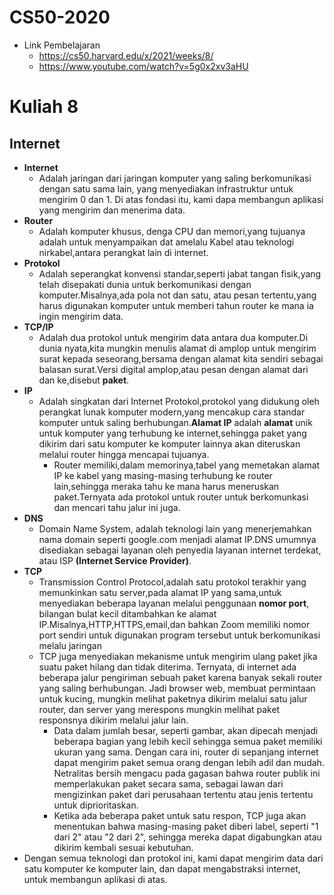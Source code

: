 # CS50-2020
- Link Pembelajaran
    - https://cs50.harvard.edu/x/2021/weeks/8/
    - https://www.youtube.com/watch?v=5g0x2xv3aHU

# Kuliah 8
## Internet

- **Internet** 
    - Adalah jaringan dari jaringan komputer yang saling berkomunikasi dengan satu sama lain, yang menyediakan infrastruktur untuk mengirim 0 dan 1. Di atas fondasi itu, kami dapa membangun aplikasi yang mengirim dan menerima data.
- **Router**  
    - Adalah komputer khusus, denga CPU dan memori,yang tujuanya adalah untuk menyampaikan dat amelalu Kabel atau teknologi nirkabel,antara perangkat lain di internet.
- **Protokol** 
    - Adalah seperangkat konvensi standar,seperti jabat tangan fisik,yang telah disepakati dunia untuk berkomunikasi dengan komputer.Misalnya,ada pola not dan satu, atau pesan tertentu,yang harus digunakan komputer untuk memberi tahun router ke mana ia ingin mengirim data.
- **TCP/IP**
    - Adalah dua protokol untuk mengirim data antara dua komputer.Di dunia nyata,kita mungkin menulis alamat di amplop untuk mengirim surat kepada seseorang,bersama dengan alamat kita sendiri sebagai balasan surat.Versi digital amplop,atau pesan dengan alamat dari dan ke,disebut **paket**.
- **IP**
    - Adalah singkatan dari Internet Protokol,protokol yang didukung oleh perangkat lunak komputer modern,yang mencakup cara standar komputer untuk saling berhubungan.**Alamat IP** adalah **alamat** unik untuk komputer yang terhubung ke internet,sehingga paket yang dikirim dari satu komputer ke komputer lainnya akan diteruskan melalui router hingga mencapai tujuanya.
        - Router memiliki,dalam memorinya,tabel yang memetakan alamat IP ke kabel yang masing-masing terhubung ke router lain,sehingga meraka tahu ke mana harus meneruskan paket.Ternyata ada protokol untuk router untuk berkomunkasi dan mencari tahu jalur ini juga.
- **DNS**
    - Domain Name System, adalah teknologi lain yang menerjemahkan nama domain seperti google.com menjadi alamat IP.DNS umumnya disediakan sebagai layanan oleh penyedia layanan internet terdekat, atau ISP **(Internet Service Provider)**.
- **TCP**
    - Transmission Control Protocol,adalah satu protokol terakhir yang memunkinkan satu server,pada alamat IP yang sama,untuk menyediakan beberapa layanan melalui penggunaan **nomor port**, bilangan bulat kecil ditambahkan ke alamat IP.Misalnya,HTTP,HTTPS,email,dan bahkan Zoom memiliki nomor port sendiri untuk digunakan program tersebut untuk berkomunikasi melalu jaringan
    - TCP juga menyediakan mekanisme untuk mengirim ulang paket jika suatu paket hilang dan tidak diterima. Ternyata, di internet ada beberapa jalur pengiriman sebuah paket karena banyak sekali router yang saling berhubungan. Jadi browser web, membuat permintaan untuk kucing, mungkin melihat paketnya dikirim melalui satu jalur router, dan server yang merespons mungkin melihat paket responsnya dikirim melalui jalur lain.
        - Data dalam jumlah besar, seperti gambar, akan dipecah menjadi beberapa bagian yang lebih kecil sehingga semua paket memiliki ukuran yang sama. Dengan cara ini, router di sepanjang internet dapat mengirim paket semua orang dengan lebih adil dan mudah. Netralitas bersih mengacu pada gagasan bahwa router publik ini memperlakukan paket secara sama, sebagai lawan dari mengizinkan paket dari perusahaan tertentu atau jenis tertentu untuk diprioritaskan.
        - Ketika ada beberapa paket untuk satu respon, TCP juga akan menentukan bahwa masing-masing paket diberi label, seperti "1 dari 2" atau "2 dari 2", sehingga mereka dapat digabungkan atau dikirim kembali sesuai kebutuhan.
- Dengan semua teknologi dan protokol ini, kami dapat mengirim data dari satu komputer ke komputer lain, dan dapat mengabstraksi internet, untuk membangun aplikasi di atas.
